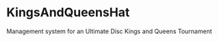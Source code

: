KingsAndQueensHat
=================

Management system for an Ultimate Disc Kings and Queens Tournament
